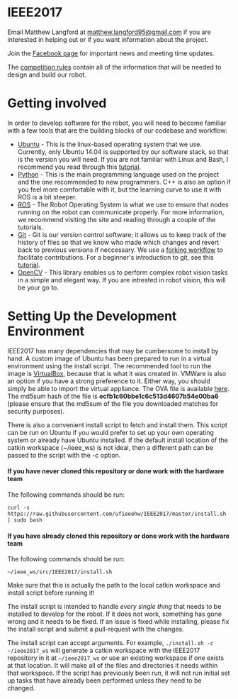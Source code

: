 # IEEE2017

Email Matthew Langford at matthew.langford95@gmail.com if you are interested in helping out or if you want information about the project.

Join the [Facebook page](https://www.facebook.com/groups/489613054499546/) for important news and meeting time updates.

The [competition rules](http://sites.ieee.org/southeastcon2017/files/2016/04/MMXVII.pdf) contain all of the information that will be needed to design and build our robot.

# Getting involved

In order to develop software for the robot, you will need to become familiar with a few tools that are the building blocks of our codebase and workflow:
* [Ubuntu](http://www.ubuntu.com/) - This is the linux-based operating system that we use. Currently, only Ubuntu 14.04 is supported by our software stack, so that is the version you will need. If you are not familiar with Linux and Bash, I recommend you read through this [tutorial](http://ryanstutorials.net/linuxtutorial/).
* [Python](https://www.python.org/) - This is the main programming language used on the project and the one recommended to new programmers. C++ is also an option if you feel more comfortable with it, but the learning curve to use it with ROS is a bit steeper.
* [ROS](http://www.ros.org/) - The Robot Operating System is what we use to ensure that nodes running on the robot can communicate properly. For more information, we recommend visiting the site and reading through a couple of the tutorials.
* [Git](https://git-scm.com/) - Git is our version control software; it allows us to keep track of the history of files so that we know who made which changes and revert back to previous versions if neccessary. We use a [forking workflow](https://www.atlassian.com/git/tutorials/comparing-workflows/forking-workflow) to facilitate contributions. For a beginner's introduction to git, see this [tutorial](https://git-scm.com/doc).
* [OpenCV](http://opencv.org/) - This library enables us to perform complex robot vision tasks in a simple and elegant way. If you are intrested in robot vision, this will be your go to.

# Setting Up the Development Environment

IEEE2017 has many dependencies that may be cumbersome to install by hand. A custom image of Ubuntu has been prepared to run in a virtual environment using the install script. The recommended tool to run the image is [VirtualBox](https://www.virtualbox.org/), because that is what it was created in. VMWare is also an option if you have a strong preference to it. Either way, you should simply be able to import the virtual appliance. The OVA file is available [here](http://subjugator.org/extfiles/IEEE2017-VM.ova). The md5sum hash of the file is **ecfb1c60bbe1c6c513d4607b54e00ba6** (please ensure that the md5sum of the file you downloaded matches for security purposes).

There is also a convenient install script to fetch and install them. This script can be run on Ubuntu if you would prefer to set up your own operating system or already have Ubuntu installed. If the default install location of the catkin workspace (~/ieee_ws) is not ideal, then a different path can be passed to the script with the -c option.

#### If you have never cloned this repository or done work with the hardware team

The following commands should be run:

    curl -s https://raw.githubusercontent.com/ufieeehw/IEEE2017/master/install.sh | sudo bash

#### If you have already cloned this repository or done work with the hardware team

The following commands should be run:

    ~/ieee_ws/src/IEEE2017/install.sh

Make sure that this is actually the path to the local catkin workspace and install script before running it!

The install script is intended to handle *every single thing* that needs to be installed to develop for the robot. If it does not work, something has gone wrong and it needs to be fixed. If an issue is fixed while installing, please fix the install script and submit a pull-request with the changes.

The install script can accept arguments. For example, `./install.sh -c ~/ieee2017_ws` will generate a catkin workspace with the IEEE2017 repository in it at `~/ieee2017_ws` or use an existing workspace if one exists at that location. It will make all of the files and directories it needs within that workspace. If the script has previously been run, it will not run initial set up tasks that have already been performed unless they need to be changed.

